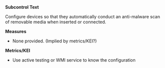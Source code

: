 **Subcontrol Text**

Configure devices so that they automatically conduct an anti-malware scan of removable media when inserted or connected.

**Measures**

* None provided. (Implied by metrics/KEI?)


**Metrics/KEI**

* Use active testing or WMI service to know the configuration
